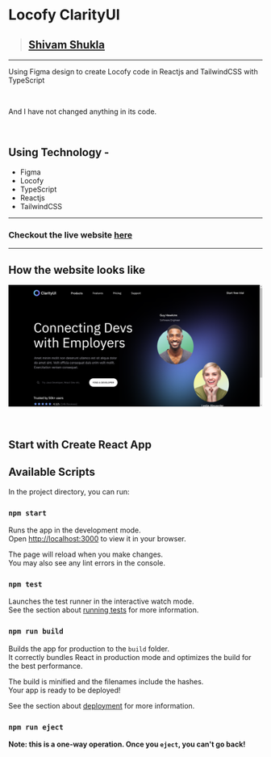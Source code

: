 # Locofy ClarityUI 

> ## [Shivam Shukla](https://ishivamshukla.in)



---

Using Figma design to create Locofy code in Reactjs and TailwindCSS with TypeScript

<br/>

And I have not changed anything in its code.

<br/>

## Using Technology -
-  Figma
-  Locofy
-  TypeScript
-  Reactjs
-  TailwindCSS


---

### Checkout the live website [here]()

---

## How the website looks like

![Desktop](./src/assets/locofyui.png)

</br>

## Start with Create React App


## Available Scripts

In the project directory, you can run:

### `npm start`

Runs the app in the development mode.\
Open [http://localhost:3000](http://localhost:3000) to view it in your browser.

The page will reload when you make changes.\
You may also see any lint errors in the console.

### `npm test`

Launches the test runner in the interactive watch mode.\
See the section about [running tests](https://facebook.github.io/create-react-app/docs/running-tests) for more information.

### `npm run build`

Builds the app for production to the `build` folder.\
It correctly bundles React in production mode and optimizes the build for the best performance.

The build is minified and the filenames include the hashes.\
Your app is ready to be deployed!

See the section about [deployment](https://facebook.github.io/create-react-app/docs/deployment) for more information.

### `npm run eject`

**Note: this is a one-way operation. Once you `eject`, you can't go back!**